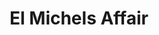 ---
title: "El Michels Affair"
summary: "New York City based Funk/Soul instrumental band founded by Leon Michels in 2005."
image: "el-michels-affair.jpg"
---